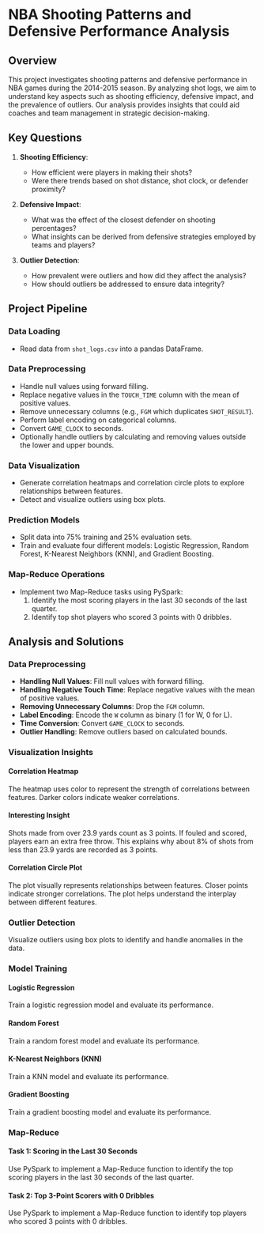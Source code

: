 # NBA Shooting Patterns and Defensive Performance Analysis

## Overview

This project investigates shooting patterns and defensive performance in NBA games during the 2014-2015 season. By analyzing shot logs, we aim to understand key aspects such as shooting efficiency, defensive impact, and the prevalence of outliers. Our analysis provides insights that could aid coaches and team management in strategic decision-making.

## Key Questions

1. **Shooting Efficiency**: 
    - How efficient were players in making their shots?
    - Were there trends based on shot distance, shot clock, or defender proximity?

2. **Defensive Impact**: 
    - What was the effect of the closest defender on shooting percentages?
    - What insights can be derived from defensive strategies employed by teams and players?

3. **Outlier Detection**: 
    - How prevalent were outliers and how did they affect the analysis?
    - How should outliers be addressed to ensure data integrity?

## Project Pipeline

### Data Loading

- Read data from `shot_logs.csv` into a pandas DataFrame.

### Data Preprocessing

- Handle null values using forward filling.
- Replace negative values in the `TOUCH_TIME` column with the mean of positive values.
- Remove unnecessary columns (e.g., `FGM` which duplicates `SHOT_RESULT`).
- Perform label encoding on categorical columns.
- Convert `GAME_CLOCK` to seconds.
- Optionally handle outliers by calculating and removing values outside the lower and upper bounds.

### Data Visualization

- Generate correlation heatmaps and correlation circle plots to explore relationships between features.
- Detect and visualize outliers using box plots.

### Prediction Models

- Split data into 75% training and 25% evaluation sets.
- Train and evaluate four different models: Logistic Regression, Random Forest, K-Nearest Neighbors (KNN), and Gradient Boosting.

### Map-Reduce Operations

- Implement two Map-Reduce tasks using PySpark:
  1. Identify the most scoring players in the last 30 seconds of the last quarter.
  2. Identify top shot players who scored 3 points with 0 dribbles.

## Analysis and Solutions

### Data Preprocessing

- **Handling Null Values**: Fill null values with forward filling.
- **Handling Negative Touch Time**: Replace negative values with the mean of positive values.
- **Removing Unnecessary Columns**: Drop the `FGM` column.
- **Label Encoding**: Encode the `W` column as binary (1 for W, 0 for L).
- **Time Conversion**: Convert `GAME_CLOCK` to seconds.
- **Outlier Handling**: Remove outliers based on calculated bounds.

### Visualization Insights

#### Correlation Heatmap

The heatmap uses color to represent the strength of correlations between features. Darker colors indicate weaker correlations.

#### Interesting Insight

Shots made from over 23.9 yards count as 3 points. If fouled and scored, players earn an extra free throw. This explains why about 8% of shots from less than 23.9 yards are recorded as 3 points.

#### Correlation Circle Plot

The plot visually represents relationships between features. Closer points indicate stronger correlations. The plot helps understand the interplay between different features.

### Outlier Detection

Visualize outliers using box plots to identify and handle anomalies in the data.

### Model Training

#### Logistic Regression

Train a logistic regression model and evaluate its performance.

#### Random Forest

Train a random forest model and evaluate its performance.

#### K-Nearest Neighbors (KNN)

Train a KNN model and evaluate its performance.

#### Gradient Boosting

Train a gradient boosting model and evaluate its performance.

### Map-Reduce

#### Task 1: Scoring in the Last 30 Seconds

Use PySpark to implement a Map-Reduce function to identify the top scoring players in the last 30 seconds of the last quarter.

#### Task 2: Top 3-Point Scorers with 0 Dribbles

Use PySpark to implement a Map-Reduce function to identify top players who scored 3 points with 0 dribbles.
